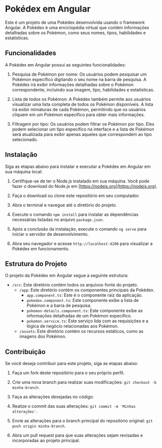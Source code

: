 # Pokédex em Angular

Este é um projeto de uma Pokédex desenvolvida usando o framework Angular. A Pokédex é uma enciclopédia virtual que contém informações detalhadas sobre os Pokémon, como seus nomes, tipos, habilidades e estatísticas.

## Funcionalidades

A Pokédex em Angular possui as seguintes funcionalidades:

1. Pesquisa de Pokémon por nome: Os usuários podem pesquisar um Pokémon específico digitando o seu nome na barra de pesquisa. A Pokédex irá exibir informações detalhadas sobre o Pokémon correspondente, incluindo sua imagem, tipo, habilidades e estatísticas.

2. Lista de todos os Pokémon: A Pokédex também permite aos usuários visualizar uma lista completa de todos os Pokémon disponíveis. A lista irá exibir miniaturas de cada Pokémon, permitindo que os usuários cliquem em um Pokémon específico para obter mais informações.

3. Filtragem por tipo: Os usuários podem filtrar os Pokémon por tipo. Eles podem selecionar um tipo específico na interface e a lista de Pokémon será atualizada para exibir apenas aqueles que correspondem ao tipo selecionado.

## Instalação

Siga as etapas abaixo para instalar e executar a Pokédex em Angular em sua máquina local:

1. Certifique-se de ter o Node.js instalado em sua máquina. Você pode fazer o download do Node.js em [https://nodejs.org](https://nodejs.org).

2. Faça o download ou clone este repositório em seu computador.

3. Abra o terminal e navegue até o diretório do projeto.

4. Execute o comando `npm install` para instalar as dependências necessárias listadas no arquivo `package.json`.

5. Após a conclusão da instalação, execute o comando `ng serve` para iniciar o servidor de desenvolvimento.

6. Abra seu navegador e acesse `http://localhost:4200` para visualizar a Pokédex em funcionamento.

## Estrutura do Projeto

O projeto da Pokédex em Angular segue a seguinte estrutura:

- `/src`: Este diretório contém todos os arquivos-fonte do projeto.
  - `/app`: Este diretório contém os componentes principais da Pokédex.
    - `app.component.ts`: Este é o componente raiz da aplicação.
    - `pokedex.component.ts`: Este componente exibe a lista de Pokémon e a barra de pesquisa.
    - `pokemon-details.component.ts`: Este componente exibe as informações detalhadas de um Pokémon específico.
    - `pokemon.service.ts`: Este serviço lida com as requisições e a lógica de negócio relacionadas aos Pokémon.
  - `/assets`: Este diretório contém os recursos estáticos, como as imagens dos Pokémon.

## Contribuição

Se você deseja contribuir para este projeto, siga as etapas abaixo:

1. Faça um fork deste repositório para o seu próprio perfil.

2. Crie uma nova branch para realizar suas modificações: `git checkout -b minha-branch`.

3. Faça as alterações desejadas no código.

4. Realize o commit das suas alterações: `git commit -m 'Minhas alterações'`.

5. Envie as alterações para o branch principal do repositório original: `git push origin minha-branch`.

6. Abra um pull request para que suas alterações sejam revisadas e incorporadas ao projeto principal.

